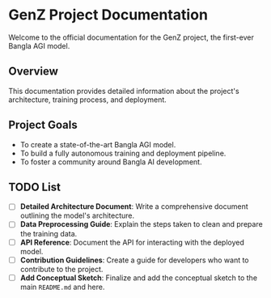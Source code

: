 # GenZ Project Documentation

Welcome to the official documentation for the GenZ project, the first-ever Bangla AGI model.

## Overview

This documentation provides detailed information about the project's architecture, training process, and deployment.

## Project Goals

- To create a state-of-the-art Bangla AGI model.
- To build a fully autonomous training and deployment pipeline.
- To foster a community around Bangla AI development.

## TODO List

- [ ] **Detailed Architecture Document**: Write a comprehensive document outlining the model's architecture.
- [ ] **Data Preprocessing Guide**: Explain the steps taken to clean and prepare the training data.
- [ ] **API Reference**: Document the API for interacting with the deployed model.
- [ ] **Contribution Guidelines**: Create a guide for developers who want to contribute to the project.
- [ ] **Add Conceptual Sketch**: Finalize and add the conceptual sketch to the main `README.md` and here.
